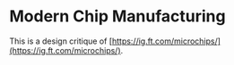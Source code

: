 # Modern Chip Manufacturing

This is a design critique of [https://ig.ft.com/microchips/](https://ig.ft.com/microchips/).
